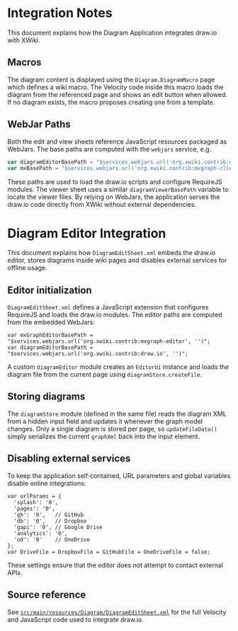 # Integration Notes

This document explains how the Diagram Application integrates draw.io with XWiki.

## Macros

The diagram content is displayed using the `Diagram.DiagramMacro` page which defines a wiki macro. The Velocity code inside this macro loads the diagram from the referenced page and shows an edit button when allowed. If no diagram exists, the macro proposes creating one from a template.

## WebJar Paths

Both the edit and view sheets reference JavaScript resources packaged as WebJars. The base paths are computed with the `webjars` service, e.g.

```javascript
var diagramEditorBasePath = "$services.webjars.url('org.xwiki.contrib:draw.io', '')";
var mxBasePath = "$services.webjars.url('org.xwiki.contrib:mxgraph-client', '')";
```

These paths are used to load the draw.io scripts and configure RequireJS modules. The viewer sheet uses a similar `diagramViewerBasePath` variable to locate the viewer files. By relying on WebJars, the application serves the draw.io code directly from XWiki without external dependencies.


# Diagram Editor Integration

This document explains how `DiagramEditSheet.xml` embeds the draw.io editor, stores diagrams inside wiki pages and disables external services for offline usage.

## Editor initialization

`DiagramEditSheet.xml` defines a JavaScript extension that configures RequireJS and loads the draw.io modules. The editor paths are computed from the embedded WebJars:

```
var mxGraphEditorBasePath = "$services.webjars.url('org.xwiki.contrib:mxgraph-editor', '')";
var diagramEditorBasePath = "$services.webjars.url('org.xwiki.contrib:draw.io', '')";
```

A custom `diagramEditor` module creates an `EditorUi` instance and loads the diagram file from the current page using `diagramStore.createFile`.

## Storing diagrams

The `diagramStore` module (defined in the same file) reads the diagram XML from a hidden input field and updates it whenever the graph model changes. Only a single diagram is stored per page, so `updateFileData()` simply serializes the current `graphXml` back into the input element.

## Disabling external services

To keep the application self‑contained, URL parameters and global variables disable online integrations:

```
var urlParams = {
  'splash': '0',
  'pages': '0',
  'gh': '0',   // GitHub
  'db': '0',   // Dropbox
  'gapi': '0', // Google Drive
  'analytics': '0',
  'od': '0'    // OneDrive
};
var DriveFile = DropboxFile = GitHubFile = OneDriveFile = false;
```

These settings ensure that the editor does not attempt to contact external APIs.

## Source reference

See [`src/main/resources/Diagram/DiagramEditSheet.xml`](../src/main/resources/Diagram/DiagramEditSheet.xml) for the full Velocity and JavaScript code used to integrate draw.io.
